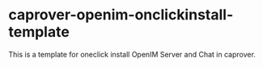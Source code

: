 # caprover-openim-onclickinstall-template
This is a template for oneclick install OpenIM Server and Chat in caprover.
